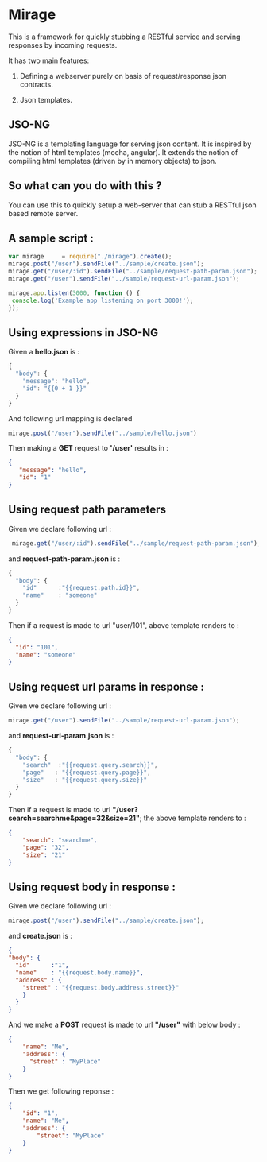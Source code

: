 # Mirage

This is a framework for quickly stubbing a RESTful service and serving responses by incoming requests.

It has two main features:

1. Defining a webserver purely on basis of request/response json contracts.

2. Json templates.

## JSO-NG

  JSO-NG is a templating language for serving json content.
  It is inspired by the notion of html templates (mocha, angular).
  It extends the notion of compiling html templates (driven by in memory objects) to json.

## So what can you do with this ?

You can use this to quickly setup a web-server that can stub a RESTful json based remote server.

## A sample script :

```javascript
var mirage     = require("./mirage").create();
mirage.post("/user").sendFile("../sample/create.json");
mirage.get("/user/:id").sendFile("../sample/request-path-param.json");
mirage.get("/user").sendFile("../sample/request-url-param.json");

mirage.app.listen(3000, function () {
 console.log('Example app listening on port 3000!');
});
```

## Using expressions in JSO-NG

Given a __hello.json__ is : 
```javascript
{
  "body": {
    "message": "hello",
    "id": "{{0 + 1 }}"
  }
}
```
And following url mapping is declared 
```javascript
mirage.post("/user").sendFile("../sample/hello.json")
```

Then making a __GET__ request to __'/user'__ results in : 
 ```json
 {
    "message": "hello",
    "id": "1"
}
 ```
## Using request path parameters
Given we declare following url :

```javascript
 mirage.get("/user/:id").sendFile("../sample/request-path-param.json");
```
and __request-path-param.json__ is : 
```javascript
{
  "body": {
    "id"      :"{{request.path.id}}",
    "name"    : "someone"
  }
}
```
Then if a request is made to url "user/101", above template renders to : 
```json
{
  "id": "101",
  "name": "someone"
}
```
## Using request url params in response : 
Given we declare following url :

```javascript
mirage.get("/user").sendFile("../sample/request-url-param.json");
```

and __request-url-param.json__ is : 
```javascript
{
  "body": {
    "search"  :"{{request.query.search}}",
    "page"   : "{{request.query.page}}",
    "size"   : "{{request.query.size}}"
  }
}
```

Then if a request is made to url __"/user?search=searchme&page=32&size=21"__; the above template renders to : 
```json
{
    "search": "searchme",
    "page": "32",
    "size": "21"
}
```

## Using request body in response : 

Given we declare following url :
```javascript
mirage.post("/user").sendFile("../sample/create.json");
```
and __create.json__ is : 
```json
{
"body": {
  "id"      :"1",
  "name"    : "{{request.body.name}}",
  "address" : {
    "street" : "{{request.body.address.street}}"
    }
  }
}
```
And we make a __POST__ request is made to url __"/user"__ with below body : 
```json
{
    "name": "Me",
    "address": {
      "street" : "MyPlace"
    }
}
```

Then we get following reponse : 
```json
{
    "id": "1",
    "name": "Me",
    "address": {
        "street": "MyPlace"
    }
}
```
